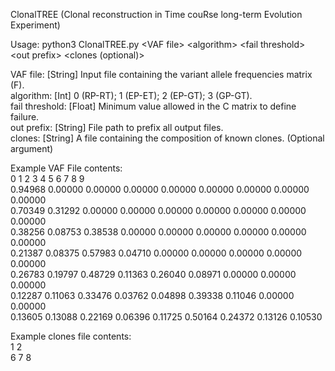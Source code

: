 ClonalTREE (Clonal reconstruction in Time couRse long-term Evolution Experiment)  

Usage: python3 ClonalTREE.py \<VAF file\> \<algorithm\> \<fail threshold\> \<out prefix\> \<clones (optional)\>  

VAF file:       [String] Input file containing the variant allele frequencies matrix (F).  
algorithm:      [Int] 0 (RP-RT); 1 (EP-ET); 2 (EP-GT); 3 (GP-GT).  
fail threshold: [Float] Minimum value allowed in the C matrix to define failure.  
out prefix:     [String] File path to prefix all output files.  
clones:         [String] A file containing the composition of known clones. (Optional argument)  
  
Example VAF File contents:  
0 1 2 3 4 5 6 7 8 9  
0.94968 0.00000 0.00000 0.00000 0.00000 0.00000 0.00000 0.00000 0.00000  
0.70349 0.31292 0.00000 0.00000 0.00000 0.00000 0.00000 0.00000 0.00000  
0.38256 0.08753 0.38538 0.00000 0.00000 0.00000 0.00000 0.00000 0.00000  
0.21387 0.08375 0.57983 0.04710 0.00000 0.00000 0.00000 0.00000 0.00000  
0.26783 0.19797 0.48729 0.11363 0.26040 0.08971 0.00000 0.00000 0.00000  
0.12287 0.11063 0.33476 0.03762 0.04898 0.39338 0.11046 0.00000 0.00000  
0.13605 0.13088 0.22169 0.06396 0.11725 0.50164 0.24372 0.13126 0.10530  

Example clones file contents:  
1 2  
6 7 8  



